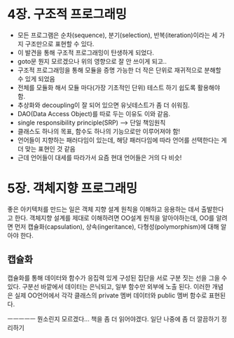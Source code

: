 # 4장. 구조적 프로그래밍

- 모든 프로그램은 순차(sequence), 분기(selection), 반복(iteration)이라는 세 가지 구조만으로 표현할 수 있다.
- 이 발견을 통해 구조적 프로그래밍이 탄생하게 되었다.
- goto문 뭔지 모르겠으나 위의 영향으로 잘 안 쓰이게 되고..
- 구조적 프로그래밍을 통해 모듈을 증명 가능한 더 작은 단위로 재귀적으로 분해할 수 있게 되었음
- 전체를 모듈화 해서 모듈 마다(가장 기초적인 단위) 테스트 하기 쉽도록 활용해야 함.
- 추상화와 decoupling이 잘 되어 있으면 유닛테스트가 좀 더 쉬워짐.
- DAO(Data Access Object)를 따로 두는 이유도 이와 같음.
- single responsibility principle(SRP) --> 단일 책임원칙
- 클래스도 하나의 목표, 함수도 하나의 기능으로만 이루어져야 함!
- 언어들이 지향하는 패러다임이 있는데, 해당 패러다임에 따라 언어를 선택한다는 게 더 맞는 표현인 것 같음
- 근데 언어들이 대세를 따라가서 요즘 현대 언어들은 거의 다 비슷!

# 5장. 객체지향 프로그래밍

좋은 아키텍처를 만드는 일은 객체 지향 설계 원칙을 이해하고 응용하는 데서 출발한다고 한다.
객체지향 설계를 제대로 이해하려면 OO설계 원칙을 알아야하는데, OO를 알려면 먼저 캡슐화(capsulation), 상속(ingeritance), 다형성(polymorphism)에 대해 알아야 한다.

## 캡슐화

캡슐화를 통해 데이터와 함수가 응집력 있게 구성된 집단을 서로 구분 짓는 선을 그을 수 있다.
구분선 바깥에서 데이터는 은닉되고, 일부 함수만 외부에 노출 된다.
이러한 개념은 실제 OO언어에서 각각 클래스의 private 멤버 데이터와 public 멤버 함수로 표현된다.

ㅡㅡㅡㅡㅡ 뭔소린지 모르겠다... 책을 좀 더 읽어야겠다. 일단 나중에 좀 더 깔끔하기 정리하기
